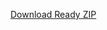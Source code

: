 <a href="data:application/zip;base64,REPLACE_WITH_BASE64" download="gamepix-portal.zip">Download Ready ZIP</a>
